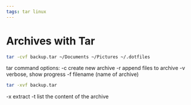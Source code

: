 ```yaml
---
tags: tar linux
---
```


# Archives with Tar

```sh
tar -cvf backup.tar ~/Documents ~/Pictures ~/.dotfiles
```

tar command options:
-c create new archive
-r append files to archive
-v verbose, show progress
-f filename (name of archive)

```sh
tar -xvf backup.tar
```

-x extract
-t list the content of the archive